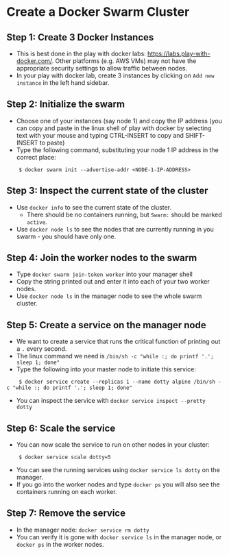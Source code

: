 # Create a Docker Swarm Cluster

## Step 1: Create 3 Docker Instances
- This is best done in the play with docker labs: https://labs.play-with-docker.com/. Other platforms (e.g. AWS VMs) may not have the appropriate security settings to allow traffic between nodes.
- In your play with docker lab, create 3 instances by clicking on ``Add new instance`` in the left hand sidebar.

## Step 2:  Initialize the swarm
- Choose one of your instances (say node 1) and copy the IP address (you can copy and paste in the linux shell of play with docker by selecting text with your mouse and typing CTRL-INSERT to copy and SHIFT-INSERT to paste)
- Type the following command, substituting your node 1 IP address in the correct place:
```
    $ docker swarm init --advertise-addr <NODE-1-IP-ADDRESS>
```

## Step 3: Inspect the current state of the cluster
- Use ``docker info`` to see the current state of the cluster. 
  - There should be no containers running, but ``Swarm:`` should be marked ``active``.
- Use ``docker node ls`` to see the nodes that are currently running in you swarm - you should have only one.

## Step 4: Join the worker nodes to the swarm
- Type ``docker swarm join-token worker`` into your manager shell
- Copy the string printed out and enter it into each of your two worker nodes.
- Use ``docker node ls`` in the manager node to see the whole swarm cluster.

## Step 5: Create a service on the manager node
- We want to create a service that runs the critical function of printing out a ``.`` every second.
- The linux command we need is ``/bin/sh -c "while :; do printf '.'; sleep 1; done"``
- Type the following into your master node to initiate this service:
```
    $ docker service create --replicas 1 --name dotty alpine /bin/sh -c "while :; do printf '.'; sleep 1; done"
```
- You can inspect the service with ``docker service inspect --pretty dotty``

## Step 6: Scale the service
- You can now scale the service to run on other nodes in your cluster:
```
    $ docker service scale dotty=5
```
- You can see the running services using ``docker service ls dotty`` on the manager.
- If you go into the worker nodes and type ``docker ps`` you will also see the containers running on each worker.

## Step 7: Remove the service
- In the manager node: ``docker service rm dotty``
- You can verify it is gone with ``docker service ls`` in the manager node, or ``docker ps`` in the worker nodes.

